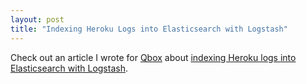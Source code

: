 ```yaml
---
layout: post
title: "Indexing Heroku Logs into Elasticsearch with Logstash"
---
```


Check out an article I wrote for [Qbox](https://qbox.io) about [indexing Heroku logs into Elasticsearch with Logstash](https://qbox.io/blog/indexing-heroku-logs-into-elasticsearch-with-logstash).
